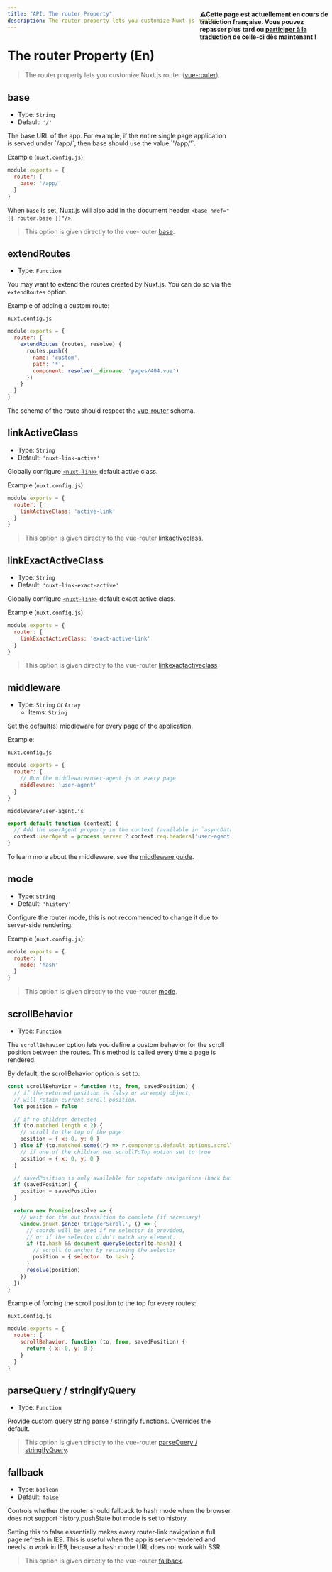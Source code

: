 ```yaml
---
title: "API: The router Property"
description: The router property lets you customize Nuxt.js router.
---
```


# The router Property (En)

> The router property lets you customize Nuxt.js router ([vue-router](https://router.vuejs.org/en/)).

## base

- Type: `String`
- Default: `'/'`

<p style="width: 294px;position: fixed; top : 64px; right: 4px;" class="Alert Alert--orange"><strong>⚠Cette page est actuellement en cours de traduction française. Vous pouvez repasser plus tard ou <a href="https://github.com/vuejs-fr/nuxt" target="_blank">participer à la traduction</a> de celle-ci dès maintenant !</strong></p><p>The base URL of the app. For example, if the entire single page application is served under `/app/`, then base should use the value `'/app/'`.</p>

Example (`nuxt.config.js`):
```js
module.exports = {
  router: {
    base: '/app/'
  }
}
```

<div class="Alert Alert-blue">

When `base` is set, Nuxt.js will also add in the document header `<base href="{{ router.base }}"/>`.

</div>

> This option is given directly to the vue-router [base](https://router.vuejs.org/api/#base).

## extendRoutes

- Type: `Function`

You may want to extend the routes created by Nuxt.js. You can do so via the `extendRoutes` option.

Example of adding a custom route:

`nuxt.config.js`
```js
module.exports = {
  router: {
    extendRoutes (routes, resolve) {
      routes.push({
        name: 'custom',
        path: '*',
        component: resolve(__dirname, 'pages/404.vue')
      })
    }
  }
}
```

The schema of the route should respect the [vue-router](https://router.vuejs.org/en/) schema.

## linkActiveClass

- Type: `String`
- Default: `'nuxt-link-active'`

Globally configure [`<nuxt-link>`](/api/components-nuxt-link) default active class.

Example (`nuxt.config.js`):
```js
module.exports = {
  router: {
    linkActiveClass: 'active-link'
  }
}
```

> This option is given directly to the vue-router [linkactiveclass](https://router.vuejs.org/api/#linkactiveclass).

## linkExactActiveClass

- Type: `String`
- Default: `'nuxt-link-exact-active'`

Globally configure [`<nuxt-link>`](/api/components-nuxt-link) default exact active class.

Example (`nuxt.config.js`):
```js
module.exports = {
  router: {
    linkExactActiveClass: 'exact-active-link'
  }
}
```

> This option is given directly to the vue-router [linkexactactiveclass](https://router.vuejs.org/api/#linkexactactiveclass).

## middleware

- Type: `String` or `Array`
  - Items: `String`

Set the default(s) middleware for every page of the application.

Example:

`nuxt.config.js`
```js
module.exports = {
  router: {
    // Run the middleware/user-agent.js on every page
    middleware: 'user-agent'
  }
}
```

`middleware/user-agent.js`
```js
export default function (context) {
  // Add the userAgent property in the context (available in `asyncData` and `fetch`)
  context.userAgent = process.server ? context.req.headers['user-agent'] : navigator.userAgent
}
```

To learn more about the middleware, see the [middleware guide](/guide/routing#middleware).

## mode

- Type: `String`
- Default: `'history'`

Configure the router mode, this is not recommended to change it due to server-side rendering.

Example (`nuxt.config.js`):
```js
module.exports = {
  router: {
    mode: 'hash'
  }
}
```

> This option is given directly to the vue-router [mode](https://router.vuejs.org/api/#mode).

## scrollBehavior

- Type: `Function`

The `scrollBehavior` option lets you define a custom behavior for the scroll position between the routes. This method is called every time a page is rendered.

By default, the scrollBehavior option is set to:

```js
const scrollBehavior = function (to, from, savedPosition) {
  // if the returned position is falsy or an empty object,
  // will retain current scroll position.
  let position = false

  // if no children detected
  if (to.matched.length < 2) {
    // scroll to the top of the page
    position = { x: 0, y: 0 }
  } else if (to.matched.some((r) => r.components.default.options.scrollToTop)) {
    // if one of the children has scrollToTop option set to true
    position = { x: 0, y: 0 }
  }

  // savedPosition is only available for popstate navigations (back button)
  if (savedPosition) {
    position = savedPosition
  }

  return new Promise(resolve => {
    // wait for the out transition to complete (if necessary)
    window.$nuxt.$once('triggerScroll', () => {
      // coords will be used if no selector is provided,
      // or if the selector didn't match any element.
      if (to.hash && document.querySelector(to.hash)) {
        // scroll to anchor by returning the selector
        position = { selector: to.hash }
      }
      resolve(position)
    })
  })
}
```

Example of forcing the scroll position to the top for every routes:

`nuxt.config.js`
```js
module.exports = {
  router: {
    scrollBehavior: function (to, from, savedPosition) {
      return { x: 0, y: 0 }
    }
  }
}
```

## parseQuery / stringifyQuery

- Type: `Function`

Provide custom query string parse / stringify functions. Overrides the default.

> This option is given directly to the vue-router [parseQuery / stringifyQuery](https://router.vuejs.org/api/#parsequery-stringifyquery).

## fallback

- Type: `boolean`
- Default: `false`

Controls whether the router should fallback to hash mode when the browser does not support history.pushState but mode is set to history.

Setting this to false essentially makes every router-link navigation a full page refresh in IE9. This is useful when the app is server-rendered and needs to work in IE9, because a hash mode URL does not work with SSR.

> This option is given directly to the vue-router [fallback](https://router.vuejs.org/api/#fallback).
